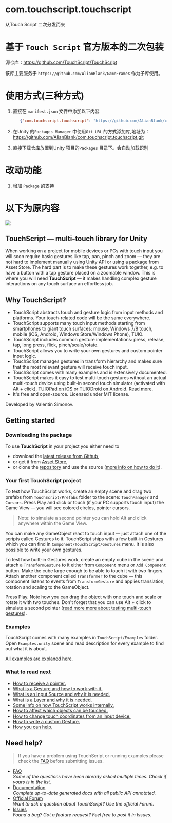 # com.touchscript.touchscript

从Touch Script 二次分发而来

# 基于 `Touch Script` 官方版本的二次包装

源仓库：https://github.com/TouchScript/TouchScript

该库主要服务于 `https://github.com/AlianBlank/GameFrameX` 作为子库使用。

# 使用方式(三种方式)

1. 直接在 `manifest.json` 文件中添加以下内容
   ```json
      {"com.touchscript.touchscript": "https://github.com/AlianBlank/com.touchscript.touchscript.git"}
    ```
2. 在Unity 的`Packages Manager` 中使用`Git URL` 的方式添加库,地址为：https://github.com/AlianBlank/com.touchscript.touchscript.git

3. 直接下载仓库放置到Unity 项目的`Packages` 目录下。会自动加载识别

# 改动功能

1. 增加 `Package` 的支持

# 以下为原内容

![](https://raw.github.com/wiki/TouchScript/TouchScript/images/dvfu.jpg)

## TouchScript — multi-touch library for Unity

When working on a project for mobile devices or PCs with touch input you will soon require basic gestures like tap, pan, pinch and zoom — they are not hard to implement manually using Unity API or using a package from Asset Store. The hard part is to make these gestures work together, e.g. to have a
button with a tap gesture placed on a zoomable window. This is where you will need **TouchScript** — it makes handling complex gesture interactions on any touch surface an effortless job.

## Why TouchScript?

- TouchScript abstracts touch and gesture logic from input methods and platforms. Your touch-related code will be the same everywhere.
- TouchScript supports many touch input methods starting from smartphones to giant touch surfaces: mouse, Windows 7/8 touch, mobile (iOS, Android, Windows Store/Windows Phone), TUIO.
- TouchScript includes common gesture implementations: press, release, tap, long press, flick, pinch/scale/rotate.
- TouchScript allows you to write your own gestures and custom pointer input logic.
- TouchScript manages gestures in transform hierarchy and makes sure that the most relevant gesture will receive touch input.
- TouchScript comes with many examples and is extensively documented.
- TouchScript makes it easy to test multi-touch gestures without an actual multi-touch device using built-in second touch simulator (activated with Alt + click), [TUIOPad on iOS](https://itunes.apple.com/us/app/tuiopad/id412446962)
  or [TUIODroid on Android](https://play.google.com/store/apps/details?id=tuioDroid.impl&hl=en"). [Read more](Testing-multitouch-on-a-PC).
- It's free and open-source. Licensed under MIT license.

Developed by Valentin Simonov.

## Getting started

### Downloading the package

To use **TouchScript** in your project you either need to

* download the [latest release from Github](https://github.com/TouchScript/TouchScript/releases),
* or get it from [Asset Store](https://www.assetstore.unity3d.com/en/#!/content/7394),
* or clone the [repository](https://github.com/TouchScript/TouchScript) and use the source ([more info on how to do it](https://github.com/TouchScript/TouchScript/wiki/How-to-Contribute)).

### Your first TouchScript project

To test how TouchScript works, create an empty scene and drag two prefabs from `TouchScript/Prefabs` folder to the scene: `TouchManager` and `Cursors`. Press Play and click or touch (if your PC supports touch input) the Game View — you will see colored circles, pointer cursors.

> Note: to simulate a second pointer you can hold Alt and click anywhere within the Game View.

You can make any GameObject react to touch input — just attach one of the scripts called Gestures to it. TouchScript ships with a few built-in Gestures which you can find in `Component/TouchScript/Gestures` menu. It is also possible to write your own gestures.

To test how built-in Gestures work, create an empty cube in the scene and attach a `TransformGesture` to it either from `Component` menu or `Add Component` button. Make the cube large enough to be able to touch it with two fingers. Attach another component called `Transformer` to the cube — this
component listens to events from `TransformGesture` and applies translation, rotation and scaling to the GameObject.

Press Play. Note how you can drag the object with one touch and scale or rotate it with two touches. Don't forget that you can use Alt + click to simulate a second
pointer ([read more more about testing multi-touch gestures](https://github.com/TouchScript/TouchScript/wiki/Testing-multitouch-on-a-PC)).

### Examples

TouchScript comes with many examples in `TouchScript/Examples` folder. Open `Examples.unity` scene and read description for every example to find out what it is about.

[All examples are explaned here.](https://github.com/TouchScript/TouchScript/wiki/Examples)

### What to read next

- [How to receive a pointer.](https://github.com/TouchScript/TouchScript/wiki/Pointer-Input)
- [What is a Gesture and how to work with it.](https://github.com/TouchScript/TouchScript/wiki/Gestures)
- [What is an Input Source and why it is needed.](https://github.com/TouchScript/TouchScript/wiki/Input-Sources)
- [What is a Layer and why it is needed.](https://github.com/TouchScript/TouchScript/wiki/Layers)
- [Some info on how TouchScript works internally.](https://github.com/TouchScript/TouchScript/wiki/Main-Ideas-Behind-TouchScript)
- [How to affect which objects can be touched.](https://github.com/TouchScript/TouchScript/wiki/Modifying-Hits)
- [How to change touch coordinates from an input device.](https://github.com/TouchScript/TouchScript/wiki/Remapping-Coordinates-From-an-Input-Source)
- [How to write a custom Gesture.](https://github.com/TouchScript/TouchScript/wiki/Tutorial.-Writing-a-Custom-Gesture.)
- [How you can help.](https://github.com/TouchScript/TouchScript/wiki/How-to-Contribute)

## Need help?

> If you have a problem using TouchScript or running examples please check the [FAQ](FAQ) before submitting issues.

- [FAQ](FAQ)  
  _Some of the questions have been already asked multiple times. Check if yours is in the list._
- [Documentation](http://touchscript.github.io/docs/)  
  _Complete up-to-date generated docs with all public API annotated._
- [Official Forum](http://touchprefab.com/index.php)  
  _Want to ask a question about TouchScript? Use the official Forum._
- [Issues](https://github.com/TouchScript/TouchScript/issues)  
  _Found a bug? Got a feature request? Feel free to post it in Issues._  
